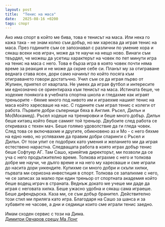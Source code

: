 ```yaml
---
layout: post
title:  "Тенис на маса"
date:   2025-08-16 +0200
tags: спорт
---
```

Ако има спорт в който ме бива, това е тенисът на маса.
Или нека го кажа така - не знам колко съм добър, но ми 
харесва да играя тенис на маса. През годините съм се 
запознавал с различни по умение хора и сякаш всеки нов
играч, може да те научи на нещо ново. Винаги съм твърдял,
че можеш да усетиш характерът на човек по пет минути игра
на тенис на маса с него. Това е бърза игра в която човек
почти няма време за реакция и не може да скрие себе си.
Планът му за отиграване веднага става ясен, дори само
начинът по който посяга към отиграването говори достатъчно.
Учил съм се да играя първо от Жулиен, приятел от квартала.
Не умеех да играя футбол и интересите ми еднозначно се 
ориентираха към тенисът на маса. Истината беше, че ходехме
понякога в учебната спортна школа и гледахме как играят
треньорите - бяхме много под нивото им и играехме нашият
тенис на маса който харесваше на нас. С годините съм играл
тенис с колеги от работа. Първите добри съперници бяха в
Англия. Ръсел, Дилън и Мо(Мохамед). Ръсел ходеше на тренировки
и беше много добър. Дилън беше китаец който беше самият той
треньор. Двубоите след работа се откриваха с техен мач. Беше
голямо удоволствие да ги гледа човек. След това се включвахме
и другите, обикновено аз и Мо - с него бяхме на едно ниво,
но успявахме да правим добри спаринги с Ръсел и Дилън.
От този упит се подобрих като умения и желанието ми да играя
естествено нарастна. Следващата работа в която играх добър тенис
беше Софтуер АГ. Там Сашо, криейтив директорът, ми позволи да 
се уча с него продължително време. Толкова играхме с него и 
толкова добре ме научи, че дълго време и на него му харесваше
и сме играли до насита дори уикендите. Купихме си много добри
и скъпи хилки, първата ми сериозна инвестиция в спорт.
Толкова се запалихме с него, че се записах за малко при един
треньор от спортната академия който беше водещ играч в страната.
Веднъж докато ме учеше ми даде да играя с неговата хилка.
Беше ужасно удобна и сякаш сама играеше. Беше дифендърска.
Каза ми, се съм добър бранител. Действително този стил ми 
приляга като игра. Благодаря на Сашо за шанса и за хубавите
не часове, а дни и седмици които сме играли тенис заедно.

Имам сходен сервис с този на Дима.  
[Димитри Овчаров срещу Ма Лонг](https://www.youtube.com/watch?v=ZY19A5mwUkU)